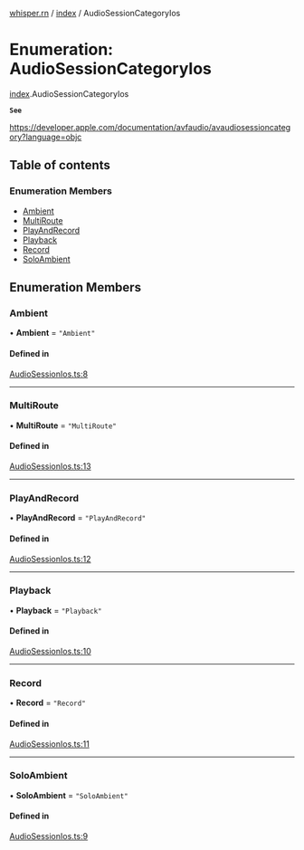 [whisper.rn](../README.md) / [index](../modules/index.md) / AudioSessionCategoryIos

# Enumeration: AudioSessionCategoryIos

[index](../modules/index.md).AudioSessionCategoryIos

**`See`**

https://developer.apple.com/documentation/avfaudio/avaudiosessioncategory?language=objc

## Table of contents

### Enumeration Members

- [Ambient](index.AudioSessionCategoryIos.md#ambient)
- [MultiRoute](index.AudioSessionCategoryIos.md#multiroute)
- [PlayAndRecord](index.AudioSessionCategoryIos.md#playandrecord)
- [Playback](index.AudioSessionCategoryIos.md#playback)
- [Record](index.AudioSessionCategoryIos.md#record)
- [SoloAmbient](index.AudioSessionCategoryIos.md#soloambient)

## Enumeration Members

### Ambient

• **Ambient** = ``"Ambient"``

#### Defined in

[AudioSessionIos.ts:8](https://github.com/mybigday/whisper.rn/blob/874c510/src/AudioSessionIos.ts#L8)

___

### MultiRoute

• **MultiRoute** = ``"MultiRoute"``

#### Defined in

[AudioSessionIos.ts:13](https://github.com/mybigday/whisper.rn/blob/874c510/src/AudioSessionIos.ts#L13)

___

### PlayAndRecord

• **PlayAndRecord** = ``"PlayAndRecord"``

#### Defined in

[AudioSessionIos.ts:12](https://github.com/mybigday/whisper.rn/blob/874c510/src/AudioSessionIos.ts#L12)

___

### Playback

• **Playback** = ``"Playback"``

#### Defined in

[AudioSessionIos.ts:10](https://github.com/mybigday/whisper.rn/blob/874c510/src/AudioSessionIos.ts#L10)

___

### Record

• **Record** = ``"Record"``

#### Defined in

[AudioSessionIos.ts:11](https://github.com/mybigday/whisper.rn/blob/874c510/src/AudioSessionIos.ts#L11)

___

### SoloAmbient

• **SoloAmbient** = ``"SoloAmbient"``

#### Defined in

[AudioSessionIos.ts:9](https://github.com/mybigday/whisper.rn/blob/874c510/src/AudioSessionIos.ts#L9)
